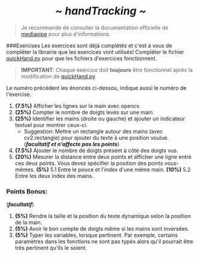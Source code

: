 <h1 align="center"> <i><b> ~ handTracking ~ </i></b></h1>

>Je recommande de consulter la documentation officielle de [mediapipe](https://google.github.io/mediapipe/solutions/hands.html) pour plus d'informations.

###Exercises
Les exercices sont déjà complétés et c'est à vous de compléter la librairie que les exercices vont utilisés!
Compléter le fichier [quickHand.py](quickHand.py) pour que les fichiers d'exercices fonctionnent.
> **IMPORTANT**: Chaque exercice doit **toujours** être fonctionnel après la modification de [quickHand.py](quickHand.py)

Le numéro précédent les énoncés ci-dessou, indique aussi le numéro de l'exercise.
1. **(7.5%)** Afficher  les lignes sur la main avec opencv.
2. **(25%)** Compter le nombre de doigts levés sur une main.
3. **(25%)** Identifier les mains (droite ou gauche) et ajouter un indicateur textuel pour montrer ceux-ci.
   - Suggestion: Mettre un rectangle autour des mains (avec cv2.rectangle) pour ajouter du texte à une position voulue. (***facultatif et n'affecte pas les points***)
4. **(7.5%)** Ajouter le nombre de doigts présent à côté des doigts vus.
5. **(20%)** Mesurer la distance entre deux points et afficher une ligne entre ces deux points. Vous devez spécifier la position des points vous-mêmes.
   **(5%)** 5.1 Entre le pouce et l'index d'une même main.
   **(10%)** 5.2 Entre les deux index des mains.

### Points Bonus:
(***facultatif***)
1. **(5%)** Rendre la taille et la position du texte dynamique selon la position de la main.
2. **(5%)** Avoir le bon compte de doigts même si les mains sont inversées.
3. **(5%)** Typer les variables, lorsque pertinent. Par exemple, certains paramètres dans les fonctions ne sont pas typés alors qu'il pourrait être très pertinent qu'ils le soient.
